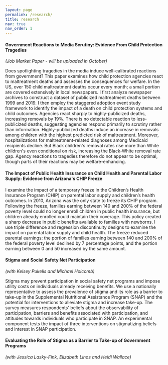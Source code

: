 ```yaml
---
layout: page
permalink: /research/
title: research
nav: true
nav_order: 1
---
```


#### Government Reactions to Media Scrutiny: Evidence From Child Protection Tragedies
*(Job Market Paper - will be uploaded in October)*

Does spotlighting tragedies in the media induce well-calibrated reactions from government? This paper examines how child protection agencies react to maltreatment deaths and assesses the consequences for welfare. In the US, over 150 child maltreatment deaths occur every month; a small portion are covered extensively in local newspapers. I first analyze newspaper archives to construct a dataset of publicized maltreatment deaths between 1999 and 2019. I then employ the staggered adoption event study framework to identify the impact of a death on child protection systems and child outcomes. Agencies react sharply to highly-publicized deaths, increasing removals by 19%. There is no detectable reaction to less-publicized deaths, suggesting agencies respond primarily to scrutiny rather than information. Highly-publicized deaths induce an increase in removals among children with the highest predicted risk of maltreatment. Moreover, hospitalizations for maltreatment-related diagnoses among Medicaid recipients decline. But Black children's removal rates rise more than White children's even conditional on risk, increasing the Black-White removal rate gap. Agency reactions to tragedies therefore do not appear to be optimal, though parts of their reactions may be welfare-enhancing.


#### The Impact of Public Health Insurance on Child Health and Parental Labor Supply: Evidence from Arizona's CHIP Freeze

I examine the impact of a temporary freeze in the Children’s Health Insurance Program (CHIP) on parental labor supply and children’s health outcomes.  In 2010, Arizona was the only state to freeze its CHIP program.  Following the freeze, families earning between 140 and 200% of the federal poverty level could no longer enroll children in public health insurance, but children already enrolled could maintain their coverage.  This policy created a sharp decrease in public benefits available to families with newborns.  I use triple difference and regression discontinuity designs to examine the impact on parental labor supply and child health.  The freeze reduced parental earnings: the portion of families earning between 140 and 200% of the federal poverty level declined by 7 percentage points, and the portion earning between 0 and 50 increased by the same amount.


#### Stigma and Social Safety Net Participation
*(with Kelsey Pukelis and Michael Holcomb)*

Stigma may prevent participation in social safety net programs and impose utility costs on individuals already receiving benefits. We use a nationally representative to assess the prevalence of stigma and its role as a barrier to take-up in the Supplemental Nutritional Assistance Program (SNAP) and the potential for interventions to alleviate stigma and increase take-up. The survey measures respondents' beliefs about the observability of participation, barriers and benefits associated with participation, and attitudes towards individuals who participate in SNAP. An experimental component tests the impact of three interventions on stigmatizing beliefs and interest in SNAP participation.

#### Evaluating the Role of Stigma as a Barrier to Take-up of Government Programs
*(with Jessica Lasky-Fink, Elizabeth Linos and Heidi Wallace)*